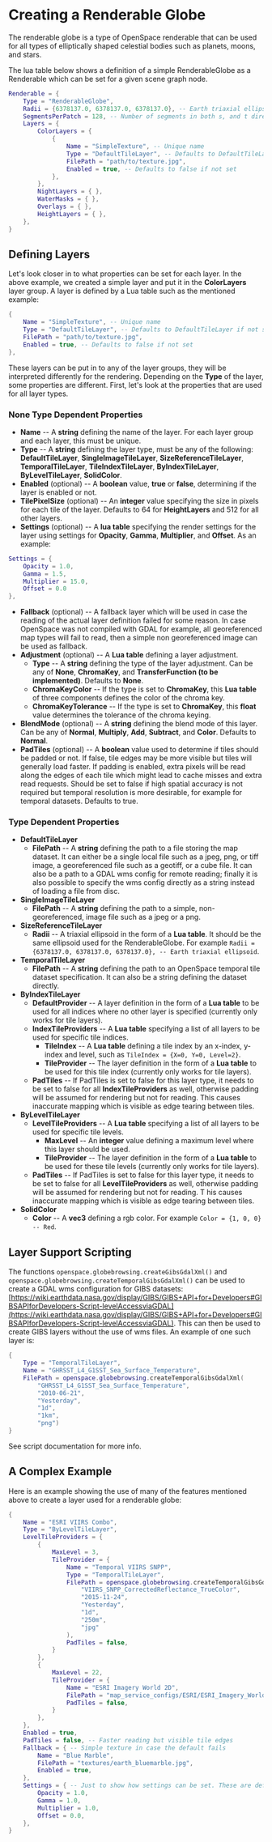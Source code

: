 # Creating a Renderable Globe
The renderable globe is a type of OpenSpace renderable that can be used for all types of elliptically shaped celestial bodies such as planets, moons, and stars.

The lua table below shows a definition of a simple RenderableGlobe as a Renderable which can be set for a given scene graph node.

```lua
Renderable = {
    Type = "RenderableGlobe",
    Radii = {6378137.0, 6378137.0, 6378137.0}, -- Earth triaxial ellipsoid
    SegmentsPerPatch = 128, -- Number of segments in both s, and t directions of each patch
    Layers = {
        ColorLayers = {
            {
                Name = "SimpleTexture", -- Unique name
                Type = "DefaultTileLayer", -- Defaults to DefaultTileLayer if not set
                FilePath = "path/to/texture.jpg",
                Enabled = true, -- Defaults to false if not set
            },
        },
        NightLayers = { },
        WaterMasks = { },
        Overlays = { },
        HeightLayers = { },
    },
}
```

## Defining Layers
Let's look closer in to what properties can be set for each layer.  In the above example, we created a simple layer and put it in the **ColorLayers** layer group.  A layer is defined by a Lua table such as the mentioned example:
```lua
{
    Name = "SimpleTexture", -- Unique name
    Type = "DefaultTileLayer", -- Defaults to DefaultTileLayer if not set
    FilePath = "path/to/texture.jpg",
    Enabled = true, -- Defaults to false if not set
},
```
These layers can be put in to any of the layer groups, they will be interpreted differently for the rendering.  Depending on the **Type** of the layer, some properties are different.  First, let's look at the properties that are used for all layer types.

### None Type Dependent Properties
* **Name** -- A **string** defining the name of the layer.  For each layer group and each layer, this must be unique.
* **Type** -- A **string** defining the layer type, must be any of the following: **DefaultTileLayer**, **SingleImageTileLayer**, **SizeReferenceTileLayer**, **TemporalTileLayer**, **TileIndexTileLayer**, **ByIndexTileLayer**, **ByLevelTileLayer**, **SolidColor**.
* **Enabled** (optional) -- A **boolean** value, **true** or **false**, determining if the layer is enabled or not.
* **TilePixelSize** (optional) -- An **integer** value specifying the size in pixels for each tile of the layer.  Defaults to 64 for **HeightLayers** and 512 for all other layers.
* **Settings** (optional) -- A **lua table** specifying the render settings for the layer using settings for **Opacity**, **Gamma**, **Multiplier**, and **Offset**.  As an example:
```lua
Settings = {
    Opacity = 1.0,
    Gamma = 1.5,
    Multiplier = 15.0,
    Offset = 0.0
},
```
* **Fallback** (optional) -- A fallback layer which will be used in case the reading of the actual layer definition failed for some reason.  In case OpenSpace was not compiled with GDAL for example, all georeferenced map types will fail to read, then a simple non georeferenced image can be used as fallback.
* **Adjustment** (optional) -- A **Lua table** defining a layer adjustment.
    * **Type** -- A **string** defining the type of the layer adjustment. Can be any of **None**, **ChromaKey**, and **TransferFunction (to be implemented)**.  Defaults to **None**.
    * **ChromaKeyColor** -- If the type is set to **ChromaKey**, this **Lua table** of three components defines the color of the chroma key.
    * **ChromaKeyTolerance** -- If the type is set to **ChromaKey**, this **float** value determines the tolerance of the chroma keying.
* **BlendMode** (optional) -- A **string** defining the blend mode of this layer.  Can be any of **Normal**, **Multiply**, **Add**, **Subtract**, and **Color**. Defaults to **Normal**.
* **PadTiles** (optional) -- A **boolean** value used to determine if tiles should be padded or not.  If false, tile edges may be more visible but tiles will generally load faster.  If padding is enabled, extra pixels will be read along the edges of each tile which might lead to cache misses and extra read requests.  Should be set to false if high spatial accuracy is not required but temporal resolution is more desirable, for example for temporal datasets.  Defaults to true.

### Type Dependent Properties
* **DefaultTileLayer**
  * **FilePath** -- A **string** defining the path to a file storing the map dataset.  It can either be a single local file such as a jpeg, png, or tiff image, a georeferenced file such as a geotiff, or a cube file.  It can also be a path to a GDAL wms config for remote reading; finally it is also possible to specify the wms config directly as a string instead of loading a file from disc.
* **SingleImageTileLayer**
  * **FilePath** -- A **string** defining the path to a simple, non-georeferenced, image file such as a jpeg or a png.
* **SizeReferenceTileLayer**
  * **Radii** -- A triaxial ellipsoid in the form of a **Lua table**.  It should be the same ellipsoid used for the RenderableGlobe.  For example `Radii = {6378137.0, 6378137.0, 6378137.0}, -- Earth triaxial ellipsoid`.
* **TemporalTileLayer**
  * **FilePath** -- A **string** defining the path to an OpenSpace temporal tile dataset specification.  It can also be a string defining the dataset directly.
* **ByIndexTileLayer**
  * **DefaultProvider** -- A layer definition in the form of a **Lua table** to be used for all indices where no other layer is specified (currently only works for tile layers).
  * **IndexTileProviders** -- A **Lua table** specifying a list of all layers to be used for specific tile indices.
    * **TileIndex** -- A **Lua table** defining a tile index by an x-index, y-index and level, such as `TileIndex = {X=0, Y=0, Level=2}`.
    * **TileProvider** -- The layer definition in the form of a **Lua table** to be used for this tile index (currently only works for tile layers).
  * **PadTiles** -- If PadTiles is set to false for this layer type, it needs to be set to false for all **IndexTileProviders** as well, otherwise padding will be assumed for rendering but not for reading.  This causes inaccurate mapping which is visible as edge tearing between tiles.
* **ByLevelTileLayer**
  * **LevelTileProviders** -- A **Lua table** specifying a list of all layers to be used for specific tile levels.
    * **MaxLevel** -- An **integer** value defining a maximum level where this layer should be used.
    * **TileProvider** -- The layer definition in the form of a **Lua table** to be used for these tile levels (currently only works for tile layers).
  * **PadTiles** -- If PadTiles is set to false for this layer type, it needs to be set to false for all **LevelTileProviders** as well, otherwise padding will be assumed for rendering but not for reading. T his causes inaccurate mapping which is visible as edge tearing between tiles.
* **SolidColor**
  * **Color** -- A **vec3** defining a rgb color.  For example `Color = {1, 0, 0} -- Red`.

## Layer Support Scripting
The functions `openspace.globebrowsing.createGibsGdalXml()` and `openspace.globebrowsing.createTemporalGibsGdalXml()` can be used to create a GDAL wms configuration for GIBS datasets: [https://wiki.earthdata.nasa.gov/display/GIBS/GIBS+API+for+Developers#GIBSAPIforDevelopers-Script-levelAccessviaGDAL](https://wiki.earthdata.nasa.gov/display/GIBS/GIBS+API+for+Developers#GIBSAPIforDevelopers-Script-levelAccessviaGDAL).  This can then be used to create GIBS layers without the use of wms files.  An example of one such layer is:
```lua
{
    Type = "TemporalTileLayer",
    Name = "GHRSST_L4_G1SST_Sea_Surface_Temperature",
    FilePath = openspace.globebrowsing.createTemporalGibsGdalXml(
        "GHRSST_L4_G1SST_Sea_Surface_Temperature",
        "2010-06-21",
        "Yesterday",
        "1d",
        "1km",
        "png")
}
```
See script documentation for more info.

## A Complex Example
Here is an example showing the use of many of the features mentioned above to create a layer used for a renderable globe:

```lua
{
    Name = "ESRI VIIRS Combo",
    Type = "ByLevelTileLayer",
    LevelTileProviders = {
        {
            MaxLevel = 3,
            TileProvider = {
                Name = "Temporal VIIRS SNPP",
                Type = "TemporalTileLayer",
                FilePath = openspace.globebrowsing.createTemporalGibsGdalXml(
                    "VIIRS_SNPP_CorrectedReflectance_TrueColor",
                    "2015-11-24",
                    "Yesterday",
                    "1d",
                    "250m",
                    "jpg"
                ),
                PadTiles = false,
            }
        },
        {
            MaxLevel = 22,
            TileProvider = {
                Name = "ESRI Imagery World 2D",
                FilePath = "map_service_configs/ESRI/ESRI_Imagery_World_2D.wms",
                PadTiles = false,
            }
        },
    },
    Enabled = true,
    PadTiles = false, -- Faster reading but visible tile edges
    Fallback = { -- Simple texture in case the default fails
        Name = "Blue Marble",
        FilePath = "textures/earth_bluemarble.jpg",
        Enabled = true,
    },
    Settings = { -- Just to show how settings can be set. These are default values
        Opacity = 1.0,
        Gamma = 1.0,
        Multiplier = 1.0,
        Offset = 0.0,
    },
}
```
